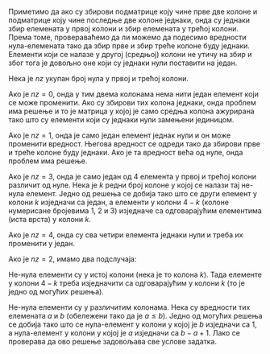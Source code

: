 Приметимо да ако су збирови подматрице коју чине прве две колоне и подматрице коју чине последње две колоне једнаки, онда су једнаки збир елемената у првој колони и збир елемената у трећој колони. Према томе, провераваћемо да ли можемо да подесимо вредности нула-елемената тако да збир прве и збир треће колоне буду једнаки. Елементи који се налазе у другој (средњој) колони не утичу на збир и због тога је довољно оне који су једнаки нули поставити на један.

Нека је $nz$ укупан број нула у првој и трећој колони.

Ако је $nz=0$, онда у тим двема колонама нема нити један елемент који се може променити. Ако су збирови тих колона једнаки, онда проблем има решење и то је матрица у којој је само средња колона ажурирана тако што су елементи који су једнаки нули замењени јединицом.

Ако је $nz=1$, онда је само један елемент једнак нули и он може променити вредност. Његова вредност се одреди тако да збирови прве и треће колоне буду једнаки. Ако је та вредност већа од нуле, онда проблем има решење.

Ако је $nz=3$, онда је само један од $4$ елемента у првој и трећој колони различит од нуле. Нека је $k$ редни број колоне у којој се налази тај не-нула елемент. Једно од решења се добија тако што се други елемент у колони  $k$ изједначи са један, а елементи у колони $4-k$ (колоне нумерисане бројевима $1$, $2$ и $3$) изједначе са одговарајућим елементима (иста врста) у колони  $k$.

Ако је $nz=4$, онда су сва четири елемента једнаки нули и треба их променити у један.

Ако је $nz=2$, имамо два подслучаја:

Не-нула елементи су у истој колони (нека је то колона $k$). Тада елементе у колони $4-k$ трeба изједначити са одговарајућим у колони $k$ (то је једно од могућих решења).

Не-нула елементи су у различитим колонама. Нека су вредности тих елемената $a$ и $b$ (обележени тако да је $a\leq b$). Једно од могућих решења се добија тако што се нула-елемент у колони у којој је $b$ изједначи са $1$, а нула-елемент у колони у којој је $a$ изједначи са $b-a+1$. Лако се проверава да ово решење задовољава све услове задатка.




 

